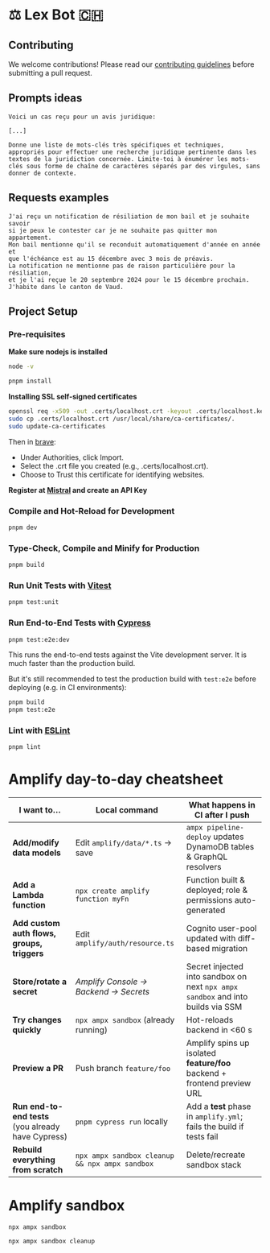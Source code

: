 # ⚖️ Lex Bot 🇨🇭

## Contributing

We welcome contributions! Please read our [contributing guidelines](CONTRIBUTING.md) before submitting a pull request.

## Prompts ideas

```
Voici un cas reçu pour un avis juridique:

[...]

Donne une liste de mots-clés très spécifiques et techniques, appropriés pour effectuer une recherche juridique pertinente dans les textes de la juridiction concernée. Limite-toi à énumérer les mots-clés sous forme de chaîne de caractères séparés par des virgules, sans donner de contexte.
```

## Requests examples

```
J'ai reçu un notification de résiliation de mon bail et je souhaite savoir
si je peux le contester car je ne souhaite pas quitter mon appartement.
Mon bail mentionne qu'il se reconduit automatiquement d'année en année et
que l'échéance est au 15 décembre avec 3 mois de préavis.
La notification ne mentionne pas de raison particulière pour la résiliation,
et je l'ai reçue le 20 septembre 2024 pour le 15 décembre prochain.
J'habite dans le canton de Vaud.
```

## Project Setup

### Pre-requisites

**Make sure nodejs is installed**

```sh
node -v
```

```sh
pnpm install
```

**Installing SSL self-signed certificates**

```sh
openssl req -x509 -out .certs/localhost.crt -keyout .certs/localhost.key -newkey rsa:2048 -nodes -sha256 -days 365 -subj "/CN=localhost"
sudo cp .certs/localhost.crt /usr/local/share/ca-certificates/.
sudo update-ca-certificates
```

Then in [brave](brave://settings/certificates):

- Under Authorities, click Import.
- Select the .crt file you created (e.g., .certs/localhost.crt).
- Choose to Trust this certificate for identifying websites.

**Register at [Mistral](https://mistra.ai) and create an API Key**

### Compile and Hot-Reload for Development

```sh
pnpm dev
```

### Type-Check, Compile and Minify for Production

```sh
pnpm build
```

### Run Unit Tests with [Vitest](https://vitest.dev/)

```sh
pnpm test:unit
```

### Run End-to-End Tests with [Cypress](https://www.cypress.io/)

```sh
pnpm test:e2e:dev
```

This runs the end-to-end tests against the Vite development server.
It is much faster than the production build.

But it's still recommended to test the production build with `test:e2e` before deploying (e.g. in CI environments):

```sh
pnpm build
pnpm test:e2e
```

### Lint with [ESLint](https://eslint.org/)

```sh
pnpm lint
```

# Amplify day-to-day cheatsheet

| I want to…                                          | Local command                                  | What happens in CI after I push                                                 |
| --------------------------------------------------- | ---------------------------------------------- | ------------------------------------------------------------------------------- |
| **Add/modify data models**                          | Edit `amplify/data/*.ts` → save                | `ampx pipeline-deploy` updates DynamoDB tables & GraphQL resolvers              |
| **Add a Lambda function**                           | `npx create amplify function myFn`             | Function built & deployed; role & permissions auto-generated                    |
| **Add custom auth flows, groups, triggers**         | Edit `amplify/auth/resource.ts`                | Cognito user-pool updated with diff-based migration                             |
| **Store/rotate a secret**                           | _Amplify Console → Backend → Secrets_          | Secret injected into sandbox on next `npx ampx sandbox` and into builds via SSM |
| **Try changes quickly**                             | `npx ampx sandbox` (already running)           | Hot-reloads backend in <60 s                                                    |
| **Preview a PR**                                    | Push branch `feature/foo`                      | Amplify spins up isolated **feature/foo** backend + frontend preview URL        |
| **Run end-to-end tests** (you already have Cypress) | `pnpm cypress run` locally                     | Add a **test** phase in `amplify.yml`; fails the build if tests fail            |
| **Rebuild everything from scratch**                 | `npx ampx sandbox cleanup && npx ampx sandbox` | Delete/recreate sandbox stack                                                   |

# Amplify sandbox

```
npx ampx sandbox
```

```
npx ampx sandbox cleanup
```
